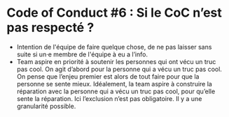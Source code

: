 # Code of Conduct #6 : Si le CoC n’est pas respecté ? 

- Intention de l'équipe de faire quelque chose, de ne pas laisser sans suite si un·e membre de l'équipe à eu a l’info.
- Team aspire en priorité à soutenir les personnes qui ont vécu un truc pas cool.  On agit d’abord pour la personne qui a vécu un truc pas cool. On pense que l’enjeu premier est alors de tout faire pour que la personne se sente mieux.  Idéalement, la team aspire à  construire la réparation avec la personne qui a vécu un truc pas cool, pour qu’elle sente la réparation. Ici l’exclusion n’est pas obligatoire. Il y a une granularité possible.
